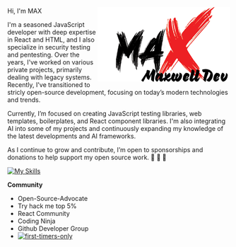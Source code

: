  Hi, I'm MAX<img src="images/maxwell.png" align="right" alt="Maxwell image">

I'm a seasoned JavaScript developer with deep expertise in React and HTML, and I also specialize in security testing and pentesting. Over the years, I've worked on various private projects, primarily dealing with legacy systems. Recently, I've transitioned to stricly open-source development, focusing on today’s modern technologies and trends.

Currently, I’m focused on creating JavaScript testing libraries, web templates, boilerplates, and React component libraries. I'm also integrating AI into some of my projects and continuously expanding my knowledge of the latest developments and AI frameworks.

As I continue to grow and contribute, I’m open to sponsorships and donations to help support my open source work.
👋
👋
👋


[![My Skills](https://skillicons.dev/icons?i=html,css,js,react,nextjs,bootstrap,vercel,materialui,netlify,tailwind,ai,ps,cloudflare,bash,codepen,gulp,vscode,discord,twitter,github&perline=20)](https://skillicons.dev)

**Community**
- Open-Source-Advocate
- Try hack me top 5%
- React Community
- Coding Ninja
- Github Developer Group
- [![first-timers-only](https://img.shields.io/badge/first--timers--friendly-blue.svg?style=flat-square)](https://www.firsttimersonly.com/)

  




